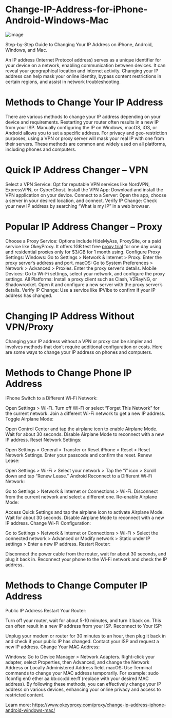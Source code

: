 # Change-IP-Address-for-iPhone-Android-Windows-Mac
![image](https://github.com/user-attachments/assets/dceb3092-a3ea-42ab-b370-156675f93325)

Step-by-Step Guide to Changing Your IP Address on iPhone, Android, Windows, and Mac.

An IP address (Internet Protocol address) serves as a unique identifier for your device on a network, enabling communication between devices. It can reveal your geographical location and internet activity. Changing your IP address can help mask your online identity, bypass content restrictions in certain regions, and assist in network troubleshooting.

# Methods to Change Your IP Address
There are various methods to change your IP address depending on your device and requirements. Restarting your router often results in a new IP from your ISP. Manually configuring the IP on Windows, macOS, iOS, or Android allows you to set a specific address. For privacy and geo-restriction purposes, using a VPN or proxy server will mask your real IP with one from their servers. These methods are common and widely used on all platforms, including phones and computers.

# Quick IP Address Changer – VPN
Select a VPN Service: Opt for reputable VPN services like NordVPN, ExpressVPN, or CyberGhost.
Install the VPN App: Download and install the VPN application on your device.
Connect to a Server: Open the app, choose a server in your desired location, and connect.
Verify IP Change: Check your new IP address by searching “What is my IP” in a web browser.

# Popular IP Address Changer – Proxy
Choose a Proxy Service: Options include HideMyAss, ProxySite, or a paid service like OkeyProxy. It offers 1GB test free [proxy trial](https://www.okeyproxy.com/en) for one day using and residential proxies only for $3/GB for 1 month using.
Configure Proxy Settings:
Windows: Go to Settings > Network & Internet > Proxy. Enter the proxy server’s address and port.
macOS: Go to System Preferences > Network > Advanced > Proxies. Enter the proxy server’s details.
Mobile Devices: Go to Wi-Fi settings, select your network, and configure the proxy settings.
All Platforms: Install a proxy client such as Clash, V2RayNG, or Shadowrocket. Open it and configure a new server with the proxy server’s details.
Verify IP Change: Use a service like IPVibe to confirm if your IP address has changed.

# Changing IP Address Without VPN/Proxy
Changing your IP address without a VPN or proxy can be simpler and involves methods that don’t require additional configuration or costs. Here are some ways to change your IP address on phones and computers.

# Methods to Change Phone IP Address
iPhone
Switch to a Different Wi-Fi Network:

Open Settings > Wi-Fi.
Turn off Wi-Fi or select “Forget This Network” for the current network.
Join a different Wi-Fi network to get a new IP address.
Toggle Airplane Mode:

Open Control Center and tap the airplane icon to enable Airplane Mode.
Wait for about 30 seconds.
Disable Airplane Mode to reconnect with a new IP address.
Reset Network Settings:

Open Settings > General > Transfer or Reset iPhone > Reset > Reset Network Settings.
Enter your passcode and confirm the reset.
Renew Lease:

Open Settings > Wi-Fi > Select your network > Tap the “i” icon > Scroll down and tap “Renew Lease.”
Android
Reconnect to a Different Wi-Fi Network:

Go to Settings > Network & Internet or Connections > Wi-Fi.
Disconnect from the current network and select a different one.
Re-enable Airplane Mode:

Access Quick Settings and tap the airplane icon to activate Airplane Mode.
Wait for about 30 seconds.
Disable Airplane Mode to reconnect with a new IP address.
Change Wi-Fi Configuration:

Go to Settings > Network & Internet or Connections > Wi-Fi > Select the connected network > Advanced or Modify network > Static under IP settings > Enter a new IP address.
Restart Router:

Disconnect the power cable from the router, wait for about 30 seconds, and plug it back in.
Reconnect your phone to the Wi-Fi network and check the IP address.

# Methods to Change Computer IP Address
Public IP Address
Restart Your Router:

Turn off your router, wait for about 5-10 minutes, and turn it back on. This can often result in a new IP address from your ISP.
Reconnect to Your ISP:

Unplug your modem or router for 30 minutes to an hour, then plug it back in and check if your public IP has changed.
Contact your ISP and request a new IP address.
Change Your MAC Address:

Windows: Go to Device Manager > Network Adapters. Right-click your adapter, select Properties, then Advanced, and change the Network Address or Locally Administered Address field.
macOS: Use Terminal commands to change your MAC address temporarily. For example: sudo ifconfig en0 ether aa:bb:cc:dd:ee:ff (replace with your desired MAC address).
By following these methods, you can effectively change your IP address on various devices, enhancing your online privacy and access to restricted content.

Learn more: https://www.okeyproxy.com/proxy/change-ip-address-iphone-android-windows-mac/
